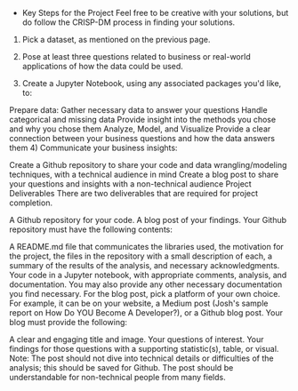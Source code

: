 * Key Steps for the Project
Feel free to be creative with your solutions, but do follow the CRISP-DM process in finding your solutions.

1) Pick a dataset, as mentioned on the previous page.

2) Pose at least three questions related to business or real-world applications of how the data could be used.

3) Create a Jupyter Notebook, using any associated packages you'd like, to:

Prepare data:
Gather necessary data to answer your questions
Handle categorical and missing data
Provide insight into the methods you chose and why you chose them
Analyze, Model, and Visualize
Provide a clear connection between your business questions and how the data answers them
4) Communicate your business insights:

Create a Github repository to share your code and data wrangling/modeling techniques, with a technical audience in mind
Create a blog post to share your questions and insights with a non-technical audience
Project Deliverables
There are two deliverables that are required for project completion.

A Github repository for your code.
A blog post of your findings.
Your Github repository must have the following contents:

A README.md file that communicates the libraries used, the motivation for the project, the files in the repository with a small description of each, a summary of the results of the analysis, and necessary acknowledgments.
Your code in a Jupyter notebook, with appropriate comments, analysis, and documentation.
You may also provide any other necessary documentation you find necessary.
For the blog post, pick a platform of your own choice. For example, it can be on your website, a Medium post (Josh's sample report on How Do YOU Become A Developer?), or a Github blog post. Your blog must provide the following:

A clear and engaging title and image.
Your questions of interest.
Your findings for those questions with a supporting statistic(s), table, or visual.
Note: The post should not dive into technical details or difficulties of the analysis; this should be saved for Github. The post should be understandable for non-technical people from many fields.
